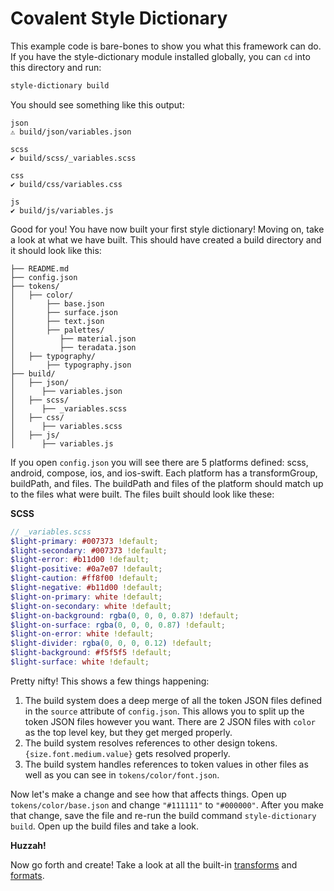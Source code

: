 # Covalent Style Dictionary

This example code is bare-bones to show you what this framework can do. If you have the style-dictionary module installed globally, you can `cd` into this directory and run:

```bash
style-dictionary build
```

You should see something like this output:
```
json
⚠️ build/json/variables.json

scss
✔︎ build/scss/_variables.scss

css
✔︎ build/css/variables.css

js
✔︎ build/js/variables.js
```

Good for you! You have now built your first style dictionary! Moving on, take a look at what we have built. This should have created a build directory and it should look like this:
```
├── README.md
├── config.json
├── tokens/
│   ├── color/
│       ├── base.json
│       ├── surface.json
│       ├── text.json
│       ├── palettes/
│          ├── material.json
│          ├── teradata.json
│   ├── typography/
│       ├── typography.json
├── build/
│   ├── json/
│      ├── variables.json
│   ├── scss/
│      ├── _variables.scss
│   ├── css/
│      ├── variables.scss
│   ├── js/
│      ├── variables.js
```

If you open `config.json` you will see there are 5 platforms defined: scss, android, compose, ios, and ios-swift. Each platform has a transformGroup, buildPath, and files. The buildPath and files of the platform should match up to the files what were built. The files built should look like these:

**SCSS**
```scss
// _variables.scss
$light-primary: #007373 !default;
$light-secondary: #007373 !default;
$light-error: #b11d00 !default;
$light-positive: #0a7e07 !default;
$light-caution: #ff8f00 !default;
$light-negative: #b11d00 !default;
$light-on-primary: white !default;
$light-on-secondary: white !default;
$light-on-background: rgba(0, 0, 0, 0.87) !default;
$light-on-surface: rgba(0, 0, 0, 0.87) !default;
$light-on-error: white !default;
$light-divider: rgba(0, 0, 0, 0.12) !default;
$light-background: #f5f5f5 !default;
$light-surface: white !default;
```

Pretty nifty! This shows a few things happening:
1. The build system does a deep merge of all the token JSON files defined in the `source` attribute of `config.json`. This allows you to split up the token JSON files however you want. There are 2 JSON files with `color` as the top level key, but they get merged properly.
1. The build system resolves references to other design tokens. `{size.font.medium.value}` gets resolved properly.
1. The build system handles references to token values in other files as well as you can see in `tokens/color/font.json`.

Now let's make a change and see how that affects things. Open up `tokens/color/base.json` and change `"#111111"` to `"#000000"`. After you make that change, save the file and re-run the build command `style-dictionary build`. Open up the build files and take a look.

**Huzzah!**

Now go forth and create! Take a look at all the built-in [transforms](https://amzn.github.io/style-dictionary/#/transforms?id=pre-defined-transforms) and [formats](https://amzn.github.io/style-dictionary/#/formats?id=pre-defined-formats).

